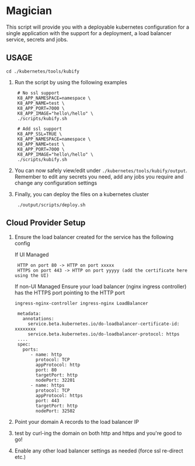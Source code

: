 # Magician

This script will provide you with a deployable kubernetes configuration for a single application with the support for a deployment, a load balancer service, secrets and jobs.

## USAGE

`cd ./kubernetes/tools/kubify`

1. Run the script by using the following examples
   ```
    # No ssl support
    K8_APP_NAMESPACE=namespace \
    K8_APP_NAME=test \
    K8_APP_PORT=7000 \
    K8_APP_IMAGE="hello\/hello" \
    ./scripts/kubify.sh

    # Add ssl support
    K8_APP_SSL=TRUE \
    K8_APP_NAMESPACE=namespace \
    K8_APP_NAME=test \
    K8_APP_PORT=7000 \
    K8_APP_IMAGE="hello\/hello" \
    ./scripts/kubify.sh
   ```
2. You can now safely view/edit under `./kubernetes/tools/kubify/output`. Remember to edit any secrets you need, add any jobs you require and change any configuration settings

3. Finally, you can deploy the files on a kubernetes cluster
   ```
    ./output/scripts/deploy.sh
   ```


## Cloud Provider Setup

1. Ensure the load balancer created for the service has the following config
   
   If UI Managed
   
   ```
    HTTP on port 80 -> HTTP on port xxxxx
    HTTPS on port 443 -> HTTP on port yyyyy (add the certificate here using the UI)
   ```
   
   If non-UI Managed
   Ensure your load balancer (nginx ingress controller) has the HTTPS port pointing to the HTTP port
   
   `ingress-nginx-controller ingress-nginx LoadBalancer`
   
   ```
    metadata:
      annotations:
        service.beta.kubernetes.io/do-loadbalancer-certificate-id: xxxxxxxx
        service.beta.kubernetes.io/do-loadbalancer-protocol: https
    ....
    spec:
      ports:
         - name: http
           protocol: TCP
           appProtocol: http
           port: 80
           targetPort: http
           nodePort: 32201
         - name: https
           protocol: TCP
           appProtocol: https
           port: 443
           targetPort: http
           nodePort: 32502
   ```

2. Point your domain A records to the load balancer IP
   
3. test by curl-ing the domain on both http and https and you're good to go!

4. Enable any other load balancer settings as needed (force ssl re-direct etc.)
